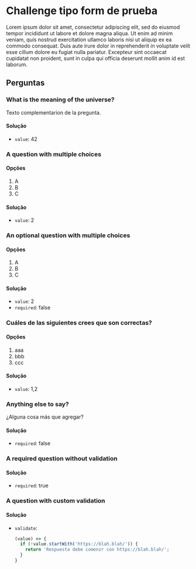 # Challenge tipo form de prueba

Lorem ipsum dolor sit amet, consectetur adipiscing elit, sed do eiusmod tempor
incididunt ut labore et dolore magna aliqua. Ut enim ad minim veniam, quis
nostrud exercitation ullamco laboris nisi ut aliquip ex ea commodo consequat.
Duis aute irure dolor in reprehenderit in voluptate velit esse cillum dolore eu
fugiat nulla pariatur. Excepteur sint occaecat cupidatat non proident, sunt in
culpa qui officia deserunt mollit anim id est laborum.

## Perguntas

### What is the meaning of the universe?

Texto complementarion de la pregunta.

#### Solução

* `value`: 42

### A question with multiple choices

#### Opções

1. A
2. B
3. C

#### Solução

* `value`: 2

### An optional question with multiple choices

#### Opções

1. A
2. B
3. C

#### Solução

* `value`: 2
* `required`: false

### Cuáles de las siguientes crees que son correctas?

#### Opções

1. aaa
2. bbb
3. ccc

#### Solução

* `value`: 1,2

### Anything else to say?

¿Alguna cosa más que agregar?

#### Solução

* `required`: false

### A required question without validation

#### Solução

* `required`: true

### A question with custom validation

#### Solução

* `validate`:
  ```js
  (value) => {
    if (!value.startWith('https://blah.blah/')) {
      return 'Respuesta debe comenzr con https://blah.blah/';
    }
  }
  ```
